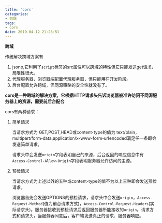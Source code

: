 ```yaml
---
title: 'cors'
categories:
- 前端
tags:
- cors
date: 2019-04-12 21:23:51
---
```


**跨域**

传统解决跨域方案有
1. jsonp,它利用了`script`标签的src属性可以跨域的特性但它只能发送get请求，局限性很大。
2. 代理服务器，浏览器端配置代理服务器，但只能用在开发阶段。
3. 后台配置允许跨域，但同源策略的安全性就没有了。

**cors是一种跨域的解决方案，它根据HTTP请求头告诉浏览器被准许访问不同源服务器上的资源，需要前后台配合**

cors有两种请求：

 1. 简单请求

    当请求方式为 GET,POST,HEAD或content-type的值为 text/plain，multipart/form-data,application/x-www-form-urlencoded满足任一条即会发送简单请求。

    请求头中会发送`origin`字段表明自己的来源，后台返回的响应信息中有`Access-Control-Allow-Origin`字段表明服务器允许访问的主源。
 2. 预检请求

    当请求方式为上述以外的五种或content-type的值不为以上三种即会发送预检请求。

    浏览器首先会发送OPTIONS的预检请求，请求头中会发送`origin`，`Access-Request-Method`(值为前台请求方式)，`Access-Control-Request-Headers`(实际请求头)，服务器接收到预检请求后返回服务器所能接收的`origin`，请求方式和请求头，当服务器同意后，客户端发送真正的请求，服务器响应。